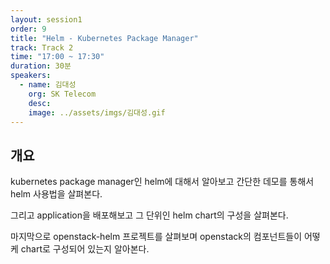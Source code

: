 ```yaml
---
layout: session1
order: 9
title: "Helm - Kubernetes Package Manager"
track: Track 2
time: "17:00 ~ 17:30"
duration: 30분
speakers:
  - name: 김대성
    org: SK Telecom
    desc: 
    image: ../assets/imgs/김대성.gif
---
```


## 개요

kubernetes package manager인 helm에 대해서 알아보고 간단한 데모를 통해서 helm 사용법을 살펴본다.

그리고 application을 배포해보고 그 단위인 helm chart의 구성을 살펴본다.

마지막으로 openstack-helm 프로젝트를 살펴보며 openstack의 컴포넌트들이 어떻케 chart로 구성되어 있는지 알아본다.